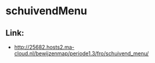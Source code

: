 # schuivendMenu
## Link:
* http://25682.hosts2.ma-cloud.nl/bewijzenmap/periode1.3/fro/schuivend_menu/
